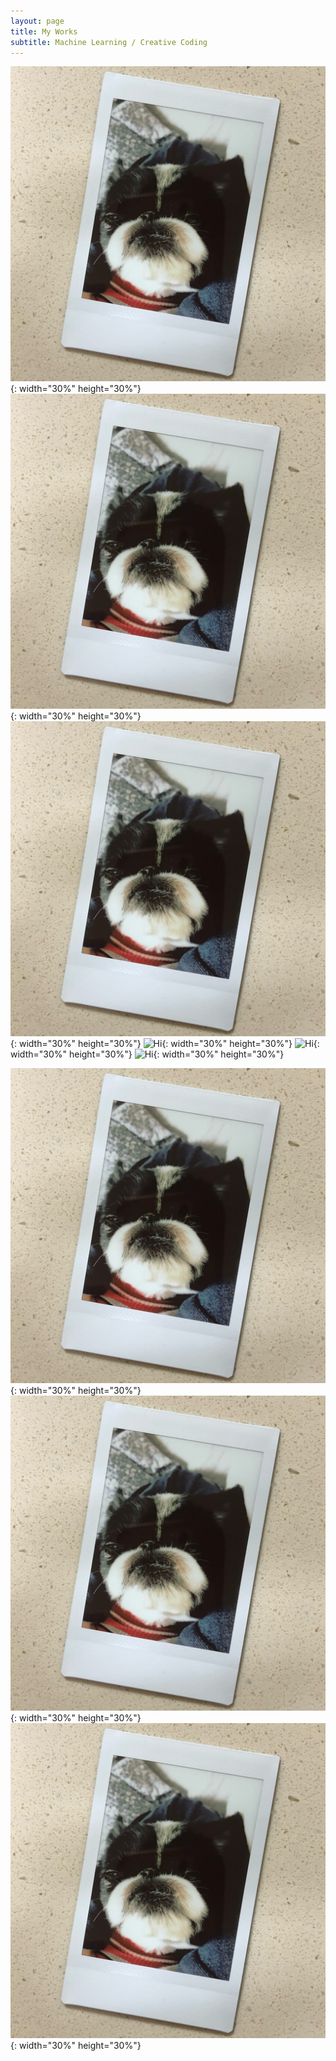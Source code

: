 ```yaml
---
layout: page
title: My Works
subtitle: Machine Learning / Creative Coding
---
```

![Hi](./img/mydog.jpg){: width="30%" height="30%"} ![Hi](./img/mydog.jpg){: width="30%" height="30%"} ![Hi](./img/mydog.jpg){: width="30%" height="30%"} ![Hi](./img/hello_world.jpeg){: width="30%" height="30%"} ![Hi](./img/hello_world.jpeg){: width="30%" height="30%"} ![Hi](./img/hello_world.jpeg){: width="30%" height="30%"}

![Hi](./img/mydog.jpg){: width="30%" height="30%"} ![Hi](./img/mydog.jpg){: width="30%" height="30%"} ![Hi](./img/mydog.jpg){: width="30%" height="30%"}